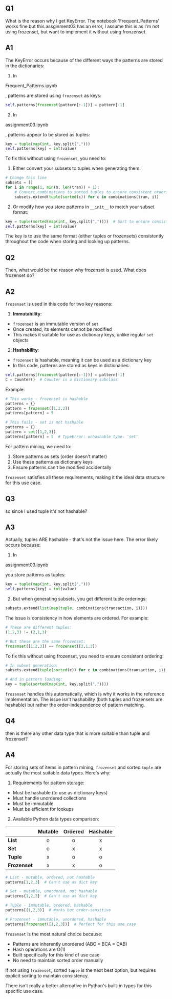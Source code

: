 ## Q1

What is the reason why I get KeyError. The notebook 'Frequent_Patterns' works
fine but this assginment03 has an error, I assume this is as I'm not using
frozenset, but want to implement it without using fronzenset.

## A1

The KeyError occurs because of the different ways the patterns are stored in the
dictionaries:

1. In

Frequent_Patterns.ipynb

, patterns are stored using `frozenset` as keys:

```python
self.patterns[frozenset(pattern[:-1])] = pattern[-1]
```

2. In

assignment03.ipynb

, patterns appear to be stored as tuples:

```python
key = tuple(map(int, key.split(",")))
self.patterns[key] = int(value)
```

To fix this without using `frozenset`, you need to:

1. Either convert your subsets to tuples when generating them:

```python
# Change this line
subsets = []
for i in range(1, min(m, len(tran)) + 1):
    # Convert combinations to sorted tuples to ensure consistent ordering
    subsets.extend(tuple(sorted(c)) for c in combinations(tran, i))
```

2. Or modify how you store patterns in `__init__` to match your subset format:

```python
key = tuple(sorted(map(int, key.split(","))))  # Sort to ensure consistent ordering
self.patterns[key] = int(value)
```

The key is to use the same format (either tuples or frozensets) consistently
throughout the code when storing and looking up patterns.

## Q2

Then, what would be the reason why frozenset is used. What does frozenset do?

## A2

`frozenset` is used in this code for two key reasons:

1. **Immutability**:

- `frozenset` is an immutable version of `set`
- Once created, its elements cannot be modified
- This makes it suitable for use as dictionary keys, unlike regular `set`
  objects

2. **Hashability**:

- `frozenset` is hashable, meaning it can be used as a dictionary key
- In this code, patterns are stored as keys in dictionaries:

```python
self.patterns[frozenset(pattern[:-1])] = pattern[-1]
C = Counter()  # Counter is a dictionary subclass
```

Example:

```python
# This works - frozenset is hashable
patterns = {}
pattern = frozenset([1,2,3])
patterns[pattern] = 5

# This fails - set is not hashable
patterns = {}
pattern = set([1,2,3])
patterns[pattern] = 5  # TypeError: unhashable type: 'set'
```

For pattern mining, we need to:

1. Store patterns as sets (order doesn't matter)
2. Use these patterns as dictionary keys
3. Ensure patterns can't be modified accidentally

`frozenset` satisfies all these requirements, making it the ideal data structure
for this use case.

## Q3

so since I used tuple it's not hashable?

## A3

Actually, tuples ARE hashable - that's not the issue here. The error likely
occurs because:

1. In

assignment03.ipynb

you store patterns as tuples:

```python
key = tuple(map(int, key.split(",")))
self.patterns[key] = int(value)
```

2. But when generating subsets, you get different tuple orderings:

```python
subsets.extend(list(map(tuple, combinations(transaction, i))))
```

The issue is consistency in how elements are ordered. For example:

```python
# These are different tuples:
(1,2,3) != (2,1,3)

# But these are the same frozenset:
frozenset([1,2,3]) == frozenset([2,1,3])
```

To fix this without using frozenset, you need to ensure consistent ordering:

```python
# In subset generation:
subsets.extend(tuple(sorted(c)) for c in combinations(transaction, i))

# And in pattern loading:
key = tuple(sorted(map(int, key.split(","))))
```

`frozenset` handles this automatically, which is why it works in the reference
implementation. The issue isn't hashability (both tuples and frozensets are
hashable) but rather the order-independence of pattern matching.

## Q4

then is there any other data type that is more suitable than tuple and
frozenset?

## A4

For storing sets of items in pattern mining, `frozenset` and sorted `tuple` are
actually the most suitable data types. Here's why:

1. Requirements for pattern storage:

- Must be hashable (to use as dictionary keys)
- Must handle unordered collections
- Must be immutable
- Must be efficient for lookups

2. Available Python data types comparison:

|              | Mutable | Ordered | Hashable |
| ------------ | :-----: | :-----: | :------: |
| **List**     |    o    |    o    |    x     |
| **Set**      |    o    |    x    |    x     |
| **Tuple**    |    x    |    o    |    o     |
| **Frozenset**|    x    |    x    |    o     |

```python
# List - mutable, ordered, not hashable
patterns[1,2,3]  # Can't use as dict key

# Set - mutable, unordered, not hashable
patterns{1,2,3}  # Can't use as dict key

# Tuple - immutable, ordered, hashable
patterns[(1,2,3)]  # Works but order-sensitive

# Frozenset - immutable, unordered, hashable
patterns[frozenset([1,2,3])]  # Perfect for this use case
```

`frozenset` is the most natural choice because:

- Patterns are inherently unordered (ABC = BCA = CAB)
- Hash operations are O(1)
- Built specifically for this kind of use case
- No need to maintain sorted order manually

If not using `frozenset`, sorted `tuple` is the next best option, but requires
explicit sorting to maintain consistency.

There isn't really a better alternative in Python's built-in types for this
specific use case.
